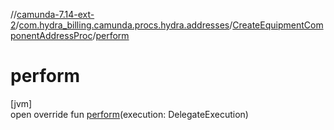 //[camunda-7.14-ext-2](../../../index.md)/[com.hydra_billing.camunda.procs.hydra.addresses](../index.md)/[CreateEquipmentComponentAddressProc](index.md)/[perform](perform.md)

# perform

[jvm]\
open override fun [perform](perform.md)(execution: DelegateExecution)
